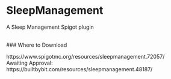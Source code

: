 # SleepManagement
<p>A Sleep Management Spigot plugin</p><br>
### Where to Download
<p>https://www.spigotmc.org/resources/sleepmanagement.72057/<br>
Awaiting Approval: https://builtbybit.com/resources/sleepmanagement.48187/</p>

